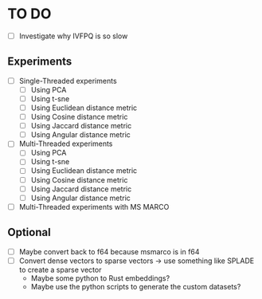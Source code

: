 # TO DO

- [ ] Investigate why IVFPQ is so slow

## Experiments

- [ ] Single-Threaded experiments
  - [ ] Using PCA
  - [ ] Using t-sne
  - [ ] Using Euclidean distance metric
  - [ ] Using Cosine distance metric
  - [ ] Using Jaccard distance metric
  - [ ] Using Angular distance metric
- [ ] Multi-Threaded experiments
  - [ ] Using PCA
  - [ ] Using t-sne
  - [ ] Using Euclidean distance metric
  - [ ] Using Cosine distance metric
  - [ ] Using Jaccard distance metric
  - [ ] Using Angular distance metric

- [ ] Multi-Threaded experiments with MS MARCO

## Optional

- [ ] Maybe convert back to f64 because msmarco is in f64
- [ ] Convert dense vectors to sparse vectors -> use something like SPLADE to create a sparse vector
  - Maybe some python to Rust embeddings?
  - Maybe use the python scripts to generate the custom datasets?

